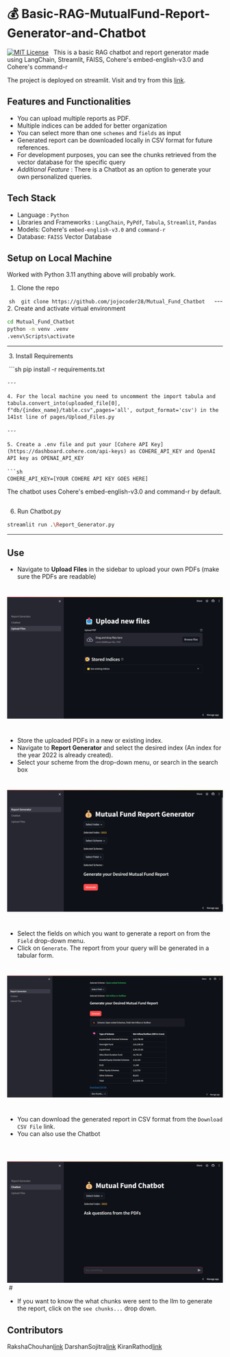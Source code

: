 # 💰 Basic-RAG-MutualFund-Report-Generator-and-Chatbot

[![MIT License](https://img.shields.io/badge/License-MIT-green.svg)](https://choosealicense.com/licenses/mit/)
 
This is a basic RAG chatbot and report generator made using LangChain, Streamlit, FAISS, Cohere's embed-english-v3.0 and Cohere's command-r

The project is deployed on streamlit. Visit and try from this [link](https://jayeshbhole7-rag-report-generator-release-ijooq8.streamlit.app/).

## Features and Functionalities
- You can upload multiple reports as PDF.
- Multiple indices can be added for better organization
- You can select more than one `schemes` and `fields` as input
- Generated report can be downloaded locally in CSV format for future references.
- For development purposes, you can see the chunks retrieved from the vector database for the specific query
- *Additional Feature* : There is a Chatbot as an option to generate your own personalized queries.

## Tech Stack
- Language : `Python`
- Libraries and Frameworks : `LangChain`, `PyPdf`, `Tabula`, `Streamlit`, `Pandas`
- Models: Cohere's `embed-english-v3.0` and `command-r`
- Database: `FAISS` Vector Database

## Setup on Local Machine

Worked with Python 3.11 anything above will probably work.

1. Clone the repo

 ```sh
 git clone https://github.com/jojocoder28/Mutual_Fund_Chatbot
 ```
 ---
2. Create and activate virtual environment
```sh
cd Mutual_Fund_Chatbot
python -m venv .venv
.venv\Scripts\activate
```
---
 3. Install Requirements

 ```sh
pip install -r requirements.txt
```
---

4. For the local machine you need to uncomment the import tabula and tabula.convert_into(uploaded_file[0], f"db/{index_name}/table.csv",pages='all', output_format='csv') in the 141st line of pages/Upload_Files.py

---

5. Create a .env file and put your [Cohere API Key](https://dashboard.cohere.com/api-keys) as COHERE_API_KEY and OpenAI API key as OPENAI_API_KEY

```sh
COHERE_API_KEY=[YOUR COHERE API KEY GOES HERE]
```

The chatbot uses Cohere's embed-english-v3.0 and command-r by default.

##
6. Run Chatbot.py

```sh
streamlit run .\Report_Generator.py
```

---
## Use

- Navigate to **Upload Files** in the sidebar to upload your own PDFs (make sure the PDFs are readable)
#
![Upload](image/upload_files.png)
#
- Store the uploaded PDFs in a new or existing index.
- Navigate to **Report Generator** and select the desired index (An index for the year 2022 is already created).
- Select your scheme from the drop-down menu, or search in the search box
#
![Select Scheme](image/generate_report.png)
#
- Select the fields on which you want to generate a report on from the `Field` drop-down menu.
- Click on `Generate`. The report from your query will be generated in a tabular form.
#
![Chatbot](image/report.png)
#
- You can download the generated report in CSV format from the `Download CSV File` link.
- You can also use the Chatbot
#
 ![Chatbot](image/chatbot.png)
 #
- If you want to know the what chunks were sent to the llm to generate the report, click on the `see chunks...` drop down.


## Contributors
RakshaChouhan[link](https://github.com/Rakshachauhan-10)
DarshanSojitra[link](https://github.com/Darshan-Sojitra)
KiranRathod[link](https://github.com/kiranrathod0007)
